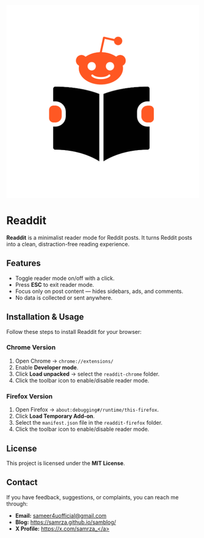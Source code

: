 ![Readdit Logo](/readdit-chrome/icons/icon128.png)

# Readdit

**Readdit** is a minimalist reader mode for Reddit posts. It turns Reddit posts into a clean, distraction-free reading experience.

## Features

- Toggle reader mode on/off with a click.
- Press **ESC** to exit reader mode.
- Focus only on post content — hides sidebars, ads, and comments.
- No data is collected or sent anywhere.

## Installation & Usage

Follow these steps to install Readdit for your browser:

### Chrome Version

1. Open Chrome → `chrome://extensions/`
2. Enable **Developer mode**.
3. Click **Load unpacked** → select the `readdit-chrome` folder.
4. Click the toolbar icon to enable/disable reader mode.

### Firefox Version

1. Open Firefox → `about:debugging#/runtime/this-firefox`.
2. Click **Load Temporary Add-on**.
3. Select the `manifest.json` file in the `readdit-firefox` folder.
4. Click the toolbar icon to enable/disable reader mode.

## License

This project is licensed under the **MIT License**.

## Contact

If you have feedback, suggestions, or complaints, you can reach me through:

- <strong>Email:</strong> <a href="mailto:sameer4uofficial@gmail.com" target="_blank">sameer4uofficial@gmail.com</a>
- <strong>Blog:</strong> <a href="https://samrza.github.io/samblog/" target="_blank">https://samrza.github.io/samblog/</a>
- <strong>X Profile:</strong> <a href="https://x.com/samrza_" target="_blank">https://x.com/samrza_</a>

